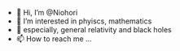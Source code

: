 - 👋 Hi, I’m @Niohori
- 👀 I’m interested in phyiscs, mathematics
- 🌱 especially, general relativity and black holes
- 📫 How to reach me ...

<!---
Niohori/Niohori is a ✨ special ✨ repository because its `README.md` (this file) appears on your GitHub profile.
You can click the Preview link to take a look at your changes.
--->
